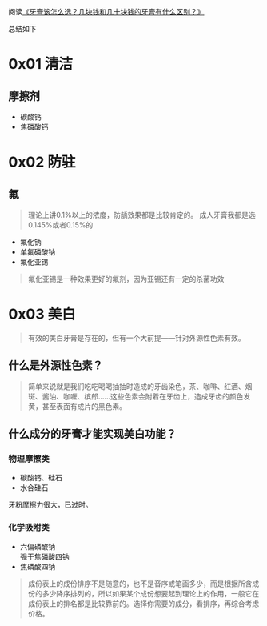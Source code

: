 阅读[《牙膏该怎么选？几块钱和几十块钱的牙膏有什么区别？》](https://mp.weixin.qq.com/s/7CtLkvCnrW_wuB0OOK98Tw)

总结如下

# 0x01 清洁
## 摩擦剂
* 碳酸钙
* 焦磷酸钙

# 0x02 防驻
## 氟
>理论上讲0.1%以上的浓度，防龋效果都是比较肯定的。
>成人牙膏我都是选0.145%或者0.15%的
* 氟化钠
* 单氟磷酸钠
* 氟化亚锡  
>氟化亚锡是一种效果更好的氟剂，因为亚锡还有一定的杀菌功效

# 0x03 美白
>有效的美白牙膏是存在的，但有一个大前提——针对外源性色素有效。
## 什么是外源性色素？
>简单来说就是我们吃吃喝喝抽抽时造成的牙齿染色，茶、咖啡、红酒、烟斑、酱油、咖喱、槟郎……这些色素会附着在牙齿上，造成牙齿的颜色发黄，甚至表面有成片的黑色素。

## 什么成分的牙膏才能实现美白功能？
### 物理摩擦类
* 碳酸钙、硅石
* 水合硅石

牙粉摩擦力很大，已过时。
### 化学吸附类
* 六偏磷酸钠  
强于焦磷酸四钠
* 焦磷酸四钠


>成份表上的成份排序不是随意的，也不是音序或笔画多少，而是根据所含成份的多少降序排列的，所以如果某个成份想要起到理论上的作用，一般它在成份表上的排名都是比较靠前的。选择你需要的成分，看排序，再综合考虑价格。